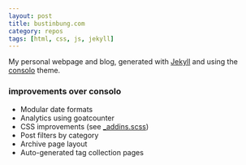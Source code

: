 ```yaml
---
layout: post
title: bustinbung.com
category: repos
tags: [html, css, js, jekyll]
---
```

My personal webpage and blog, generated with [Jekyll](https://jekyllrb.com) and using the [consolo](https://github.com/Forthoney/consolo) theme.

### improvements over consolo
- Modular date formats
- Analytics using goatcounter
- CSS improvements (see [_addins.scss](https://github.com/bustinbung/bustinbung.com/blob/main/_sass/_addins.scss))
- Post filters by category
- Archive page layout
- Auto-generated tag collection pages
